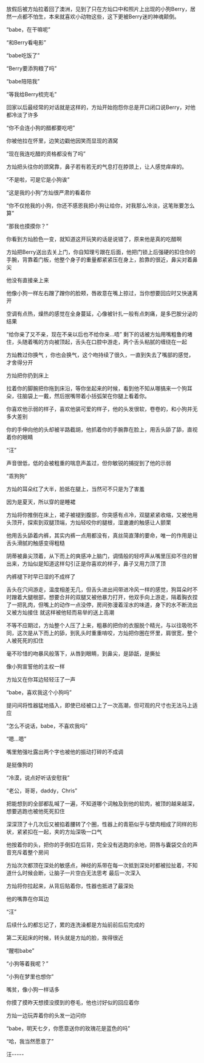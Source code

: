 
放假后被方灿拉着回了澳洲，见到了只在方灿口中和照片上出现的小狗Berry，居然一点都不怕生，本来就喜欢小动物这些，这下更被Berry迷的神魂颠倒。

“babe，在干嘛呢”

“和Berry看电影”

“babe吃饭了”

“Berry要添狗粮了吗”

“babe陪陪我”

“等我给Berry梳完毛”

回家以后最经常的对话就是这样的，方灿开始抱怨你总是开口闭口说Berry，对他都冷淡了许多

“你不会连小狗的醋都要吃吧”

你被他拉在怀里，边笑边戳他因笑而显现的酒窝

“现在我连吃醋的资格都没有了吗”

方灿把头往你的颈窝靠，鼻子若有若无的气息打在脖颈上，让人感觉痒痒的。

“不是啦，可是它是小狗诶”

“这是我的小狗”方灿很严肃的看着你

“你不仅抢我的小狗，你还不感恩我把小狗让给你，对我那么冷淡，这笔账要怎么算”

“那我也摸摸你？”

你看到方灿脸色一变，就知道这开玩笑的话是说错了，原来他是真的吃醋啊

方灿把Berry送出去关上门，你自知理亏跟在后面，他把门锁上后强硬的扣住你的手腕，背靠着门板，他整个身子的重量都紧紧压在身上，脸靠的很近，鼻尖对着鼻尖

他没有直接亲上来

他像小狗一样左右蹭了蹭你的脸颊，唇故意在嘴上掠过，当你想要回应时又快速离开

空调有点热，燥热的感觉在全身蔓延，心像被针扎一般有点刺痛，是多巴胺分泌的结果

“给你亲了又不亲，现在不亲以后也不给你亲…唔”
剩下的话被方灿用嘴粗鲁的堵住，头随着嘴的方向被顶起，舌头在口腔中游走，两个舌头粘腻的缠绕在一起

方灿教过你换气 ，你也会换气，这个吻持续了很久，一直到失去了嘴部的感觉，才舍得分开

方灿把你扔到床上

拉着你的脚腕把你拖到床沿，等你坐起来的时候，看到他不知从哪搞来一个狗耳朵，往脑袋上一戴，然后抿嘴带着小括弧架在你腿上看着你。

你喜欢他示弱的样子，喜欢他装可爱的样子，他的头发很软，卷卷的，和小狗并无多大差别

你的手伸向他的头却被半路截胡，他抓着你的手腕靠在脸上，用舌头舔了舔，直视着你的眼睛

“汪”

声音很低，低的会被粗重的喘息声盖过，但你敏锐的捕捉到了他的示弱

“乖狗狗”

方灿的耳朵红了大半，脸抵在腿上，当然可不只是为了害羞

因为是夏天，所以穿的是睡裙

方灿将你推倒在床上，裙子被褪到腹部，你突感有点冷，双腿紧紧收缩，又被他用头顶开，探索到双腿顶端，方灿轻咬你的腿根，湿漉漉的触感让人颤栗

他用舌头舔着内裤，其实内裤一点用都没有，真丝简直薄的要命，唯一的作用是让舌头滑腻的触感变得粗糙

阴蒂被鼻尖顶着，从下而上的爽感冲上脑门，调情般的轻哼声从嘴里压抑不住的冒出来，方灿似是知道这样勾引正是你喜欢的样子，鼻子又用力顶了顶

内裤褪下时早已湿的不成样了

舌头在穴间游走，温度相差无几，但舌头进出间带进冷风一样的感觉，狗耳朵时不时蹭着大腿根部，想要合并的双腿又被他暴力打开，他双手向上游走，隔着胸衣捏了一把乳肉，但嘴上的动作一点没停，房间弥漫着淫水的味道，身下的水不断流出又被方灿接住
就这样被他轻而易举的送上高潮

不等不应期过，方灿整个人压了上来，粗暴的把你的衣服脱个精光，与以往吸吮不同，这次是从下而上的舔，到乳头时重重啃咬，方灿把你圈在怀里，肩很宽，整个人被死死的扣住

毫不珍惜的吻暴风般落下，从唇到眼睛，到鼻尖，是舔舐，是撕扯

像小狗宣誓他的主权一样

方灿又在你耳边轻轻汪了一声

“babe，喜欢我这个小狗吗”

提问间将性器猛地插入，即使已经被口上了一次高潮，但可观的尺寸也无法马上适应

“怎么不说话，babe，不喜欢我吗”

“嗯…嗯”

嘴里勉强吐露出两个字也被他的振动打碎的不成调

是挺像狗的

“冷漠，说点好听话安慰我”

“老公，哥哥，daddy，Chris”

把能想到的全部都乱喊了一遍，不知道哪个词触及到他的软肉，被顶的越来越深，想要逃跑也被他死死扣住

深深顶了十几次后又被掐着腰转了个圈，性器上的青筋似乎与壁肉相成了同样的形状，紧紧扣在一起，夹的方灿深吸一口气

他按着你的头，把你的手倒扣在后背，完全没有逃跑的余地，阴唇与囊袋交合的声音充斥着整个房间

方灿次次都顶在深处的敏感点，神经的系带在每一次抵到深处时都被拉扯着，不知道什么时候会断，让脑子一片空白无法思考
最后一次深入

方灿将你拉起来，从背后贴着你，性器也抵进了最深处

他的嘴靠在你耳边

“汪”

后续什么的都忘记了，累的连洗澡都是方灿前前后后完成的

第二天起床的时候，转头就是方灿的脸，挨得很近

“醒啦babe”

“小狗等着我呢？”

“小狗在梦里也想你”

嘴贫，像小狗一样话多

你摸了摸昨天想摸没摸到的卷毛，他也讨好似的回应着你

方灿一边玩弄着你的头发一边问你

“babe，明天七夕，你愿意送你的玫瑰花是蓝色的吗”

“哈，我当然愿意了”

汪-----




